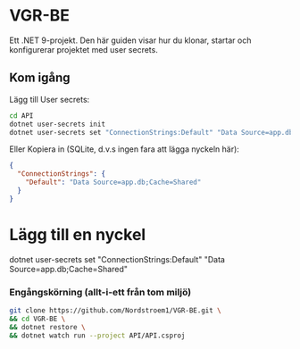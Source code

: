 # VGR-BE

Ett .NET 9-projekt. Den här guiden visar hur du klonar, startar och konfigurerar projektet med user secrets.

## Kom igång
Lägg till User secrets: 
```bash
cd API
dotnet user-secrets init
dotnet user-secrets set "ConnectionStrings:Default" "Data Source=app.db;Cache=Shared"
```
Eller Kopiera in (SQLite, d.v.s ingen fara att lägga nyckeln här): 
```json
{
  "ConnectionStrings": {
    "Default": "Data Source=app.db;Cache=Shared"
  }
}
```

# Lägg till en nyckel
dotnet user-secrets set "ConnectionStrings:Default" "Data Source=app.db;Cache=Shared"
### Engångskörning (allt-i-ett från tom miljö)
```bash
git clone https://github.com/Nordstroem1/VGR-BE.git \
&& cd VGR-BE \
&& dotnet restore \
&& dotnet watch run --project API/API.csproj
